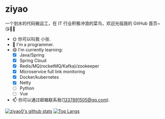 # ziyao
一个划水的代码搬运工，在 IT 行业积极冲浪的菜鸟，欢迎光临我的 GitHub 首页~😘🎉🎁
- 🌞 你可以叫我 小张.
- 🔭 I'm a programmer.
- 😄 I'm currently learning:
  - [x] Java/Spring
  - [x] Spring Cloud
  - [x] Redis/MQ(rocketMQ/Kafka)/zookeeper
  - [x] Microservice full link monitoring
  - [x] Docker/kubernetes
  - [x] Netty
  - [ ] Python
  - [ ] Vue
      
- 📫 你可以通过邮箱联系我(1337891505@qq.com).


[![ziyao0's github stats](https://github-readme-stats.vercel.app/api?username=ziyao0&hide_title=true)](https://github.com/anuraghazra/github-readme-stats)
[![Top Langs](https://github-readme-stats.vercel.app/api/top-langs/?username=ziyao0&layout=compact)](https://github.com/anuraghazra/github-readme-stats)

